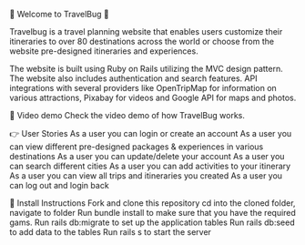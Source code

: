 💸 Welcome to TravelBug 💸

Travelbug is a travel planning website that enables users customize their itineraries to over 80 destinations across the world or choose from the website pre-designed itineraries and experiences. 

The website is built using Ruby on Rails utilizing the MVC design pattern. The website also includes authentication and search features.
API integrations with several providers like OpenTripMap for information on various attractions, Pixabay for videos and Google API for maps and photos.

🎥 Video demo
Check the video demo of how TravelBug works.

👉 User Stories
As a user you can login or create an account
As a user you can view different pre-designed packages & experiences in various destinations
As a user you can update/delete your account
As a user you can search different cities
As a user you can add activities to your itinerary
As a user you can view all trips and itineraries you created 
As a user you can log out and login back

🚀 Install Instructions
Fork and clone this repository
cd into the cloned folder, navigate to  folder
Run bundle install to make sure that you have the required gams.
Run rails db:migrate to set up the application tables
Run rails db:seed to add data to the tables
Run rails s to start the server

